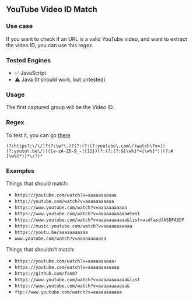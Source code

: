 ## YouTube Video ID Match
### Use case
If you want to check if an URL is a valid YouTube video, and want to extract the video ID, you can use this regex.

### Tested Engines
- ✅ JavaScript
- ⚠️ Java (It should work, but untested)


### Usage
The first captured group will be the Video ID.

### Regex
To test it, you can go [there](https://regexr.com/6n2mm)

`(?:https?:\/\/)?(?:\w*\.)?(?:(?:(?:youtube\.com\/)watch\?v=)|(?:youtu\.be\/))([a-zA-Z0-9_-]{11})(?:(?:(?:&[\w%]*=[\w%]*)|(?:#[\w%]*))*\/?)*`

### Examples
Things that should match:
- `https://youtube.com/watch?v=aaaaaaaaaaa`
- `http://youtube.com/watch?v=aaaaaaaaaaa`
- `https://www.youtube.com/watch?v=aaaaaaaaaaa`
- `https://www.youtube.com/watch?v=aaaaaaaaaaa#test`
- `https://www.youtube.com/watch?v=aaaaaaaaaaa&list=asdfasdfASDFASDF`
- `https://music.youtube.com/watch?v=aaaaaaaaaaa`
- `https://youtu.be/aaaaaaaaaaa`
- `www.youtube.com/watch?v=aaaaaaaaaaa`

Things that shouldn't match:
- `https://youtube.com/watch?v=aaaaaaaaaa+`
- `https://youtube.com/watch?v=aaaaaaaaaaaa`
- `https://github.com/fan87`
- `https://www.youtube.com/watch?v=aaaaaaaaaaa&list`
- `https://www.youtube.com/watch?v=aaaaaaaaaaa&`
- `ftp://www.youtube.com/watch?v=aaaaaaaaaaa`
